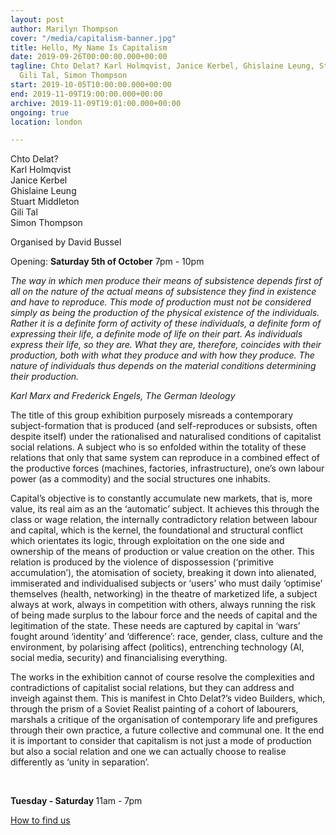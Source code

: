 ```yaml
---
layout: post
author: Marilyn Thompson
cover: "/media/capitalism-banner.jpg"
title: Hello, My Name Is Capitalism
date: 2019-09-26T00:00:00.000+00:00
tagline: Chto Delat? Karl Holmqvist, Janice Kerbel, Ghislaine Leung, Stuart Middleton,
  Gili Tal, Simon Thompson
start: 2019-10-05T10:00:00.000+00:00
end: 2019-11-09T19:00:00.000+00:00
archive: 2019-11-09T19:01:00.000+00:00
ongoing: true
location: london

---
```

<p>Chto Delat?<br />
Karl Holmqvist<br />
Janice Kerbel<br />
Ghislaine Leung<br />
Stuart Middleton<br />
Gili Tal<br />
Simon Thompson
</p>

<p>Organised by David Bussel</p>

<p>Opening: <b>Saturday 5th of October</b> 7pm - 10pm</p>

<p><i>The way in which men produce their means of subsistence depends first of all on the nature of the actual means of subsistence they find in existence and have to reproduce. This mode of production must not be considered simply as being the production of the physical existence of the individuals. Rather it is a definite form of activity of these individuals, a definite form of expressing their life, a definite mode of life on their part. As individuals express their life, so they are. What they are, therefore, coincides with their production, both with what they produce and with how they produce. The nature of individuals thus depends on the material conditions determining their production.

<br />

Karl Marx and Frederick Engels, The German Ideology</i></p>

<p>The title of this group exhibition purposely misreads a contemporary subject-formation that is produced (and self-reproduces or subsists, often despite itself) under the rationalised and naturalised conditions of capitalist social relations. A subject who is so enfolded within the totality of these relations that only that same system can reproduce in a combined effect of the productive forces (machines, factories, infrastructure), one’s own labour power (as a commodity) and the social structures one inhabits.</p>

<p>Capital’s objective is to constantly accumulate new markets, that is, more value, its real aim as an the ‘automatic’ subject. It achieves this through the class or wage relation, the internally contradictory relation between labour and capital, which is the kernel, the foundational and structural conflict which orientates its logic, through exploitation on the one side and ownership of the means of production or value creation on the other. This relation is produced by the violence of dispossession (‘primitive accumulation’), the atomisation of society, breaking it down into alienated, immiserated and individualised subjects or ‘users’ who must daily ‘optimise’ themselves (health, networking) in the theatre of marketized life, a subject always at work, always in competition with others, always running the risk of being made surplus to the labour force and the needs of capital and the legitimation of the state. These needs are captured by capital in ‘wars’ fought around ‘identity’ and ‘difference’: race, gender, class, culture and the environment, by polarising affect (politics), entrenching technology (AI, social media, security) and financialising everything.</p>

<p>The works in the exhibition cannot of course resolve the complexities and contradictions of capitalist social relations, but they can address and inveigh against them. This is manifest in Chto Delat?’s video Builders, which, through the prism of a Soviet Realist painting of a cohort of labourers, marshals a critique of the organisation of contemporary life and prefigures through their own practice, a future collective and communal one. It the end it is important to consider that capitalism is not just a mode of production but also a social relation and one we can actually choose to realise differently as ‘unity in separation’.</p>

<p><br /></p>

<p><b>Tuesday - Saturday </b>11am - 7pm<br />

<p><a href="http://www.peak-art.org/contact">How to find us</a></p>
</p>